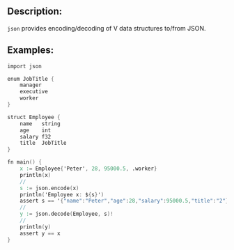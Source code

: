 ## Description:

`json` provides encoding/decoding of V data structures to/from JSON.

## Examples:

```v
import json

enum JobTitle {
	manager
	executive
	worker
}

struct Employee {
	name   string
	age    int
	salary f32
	title  JobTitle
}

fn main() {
	x := Employee{'Peter', 28, 95000.5, .worker}
	println(x)
	//
	s := json.encode(x)
	println('Employee x: ${s}')
	assert s == '{"name":"Peter","age":28,"salary":95000.5,"title":"2"}'
	//
	y := json.decode(Employee, s)!
	//
	println(y)
	assert y == x
}
```
